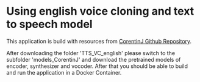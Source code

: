 # Using english voice cloning and text to speech model

This application is build with resources from [CorentinJ Github Repository](https://github.com/CorentinJ/Real-Time-Voice-Cloning/wiki/Pretrained-models). 

After downloading the folder 'TTS_VC_english' please switch to the subfolder 'models_CorentinJ' and download the pretrained models of encoder, synthesizer and vocoder. After that you should be able to build and run the application in a Docker Container.